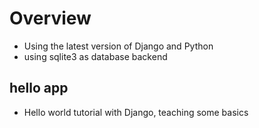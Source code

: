 # Overview
- Using the latest version of Django and Python
- using sqlite3 as database backend

## hello app
- Hello world tutorial with Django, teaching some basics
